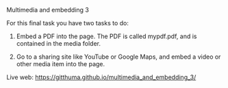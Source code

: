 Multimedia and embedding 3

For this final task you have two tasks to do:

1. Embed a PDF into the page. The PDF is called mypdf.pdf, and is contained in the media folder.

2. Go to a sharing site like YouTube or Google Maps, and embed a video or other media item into the page.

Live web: https://gitthuma.github.io/multimedia_and_embedding_3/
